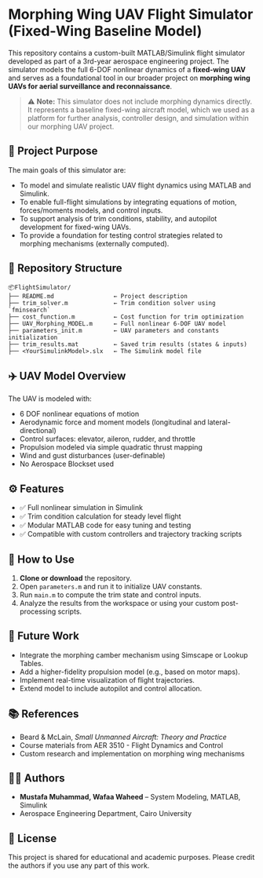 
# Morphing Wing UAV Flight Simulator (Fixed-Wing Baseline Model)

This repository contains a custom-built MATLAB/Simulink flight simulator developed as part of a 3rd-year aerospace engineering project. The simulator models the full 6-DOF nonlinear dynamics of a **fixed-wing UAV** and serves as a foundational tool in our broader project on **morphing wing UAVs for aerial surveillance and reconnaissance**.

> ⚠️ **Note:** This simulator does not include morphing dynamics directly. It represents a baseline fixed-wing aircraft model, which we used as a platform for further analysis, controller design, and simulation within our morphing UAV project.

## 📌 Project Purpose

The main goals of this simulator are:
- To model and simulate realistic UAV flight dynamics using MATLAB and Simulink.
- To enable full-flight simulations by integrating equations of motion, forces/moments models, and control inputs.
- To support analysis of trim conditions, stability, and autopilot development for fixed-wing UAVs.
- To provide a foundation for testing control strategies related to morphing mechanisms (externally computed).



## 📁 Repository Structure

```
📦FlightSimulator/
├── README.md                 ← Project description
├── trim_solver.m             ← Trim condition solver using `fminsearch`
├── cost_function.m           ← Cost function for trim optimization
├── UAV_Morphing_MODEL.m      ← Full nonlinear 6-DOF UAV model
├── parameters_init.m         ← UAV parameters and constants initialization
├── trim_results.mat          ← Saved trim results (states & inputs)
├── <YourSimulinkModel>.slx   ← The Simulink model file
```



## ✈️ UAV Model Overview

The UAV is modeled with:
- 6 DOF nonlinear equations of motion
- Aerodynamic force and moment models (longitudinal and lateral-directional)
- Control surfaces: elevator, aileron, rudder, and throttle
- Propulsion modeled via simple quadratic thrust mapping
- Wind and gust disturbances (user-definable)
- No Aerospace Blockset used



## ⚙️ Features

- ✅ Full nonlinear simulation in Simulink
- ✅ Trim condition calculation for steady level flight
- ✅ Modular MATLAB code for easy tuning and testing
- ✅ Compatible with custom controllers and trajectory tracking scripts



## 🚀 How to Use

1. **Clone or download** the repository.
2. Open `parameters.m` and run it to initialize UAV constants.
3. Run `main.m` to compute the trim state and control inputs.
4. Analyze the results from the workspace or using your custom post-processing scripts.



## 🔬 Future Work

- Integrate the morphing camber mechanism using Simscape or Lookup Tables.
- Add a higher-fidelity propulsion model (e.g., based on motor maps).
- Implement real-time visualization of flight trajectories.
- Extend model to include autopilot and control allocation.



## 📚 References

- Beard & McLain, *Small Unmanned Aircraft: Theory and Practice*
- Course materials from AER 3510 - Flight Dynamics and Control
- Custom research and implementation on morphing wing mechanisms



## 🧑‍💻 Authors

- **Mustafa Muhammad, Wafaa Waheed** – System Modeling, MATLAB, Simulink
- Aerospace Engineering Department, Cairo University



## 📜 License

This project is shared for educational and academic purposes. Please credit the authors if you use any part of this work.


